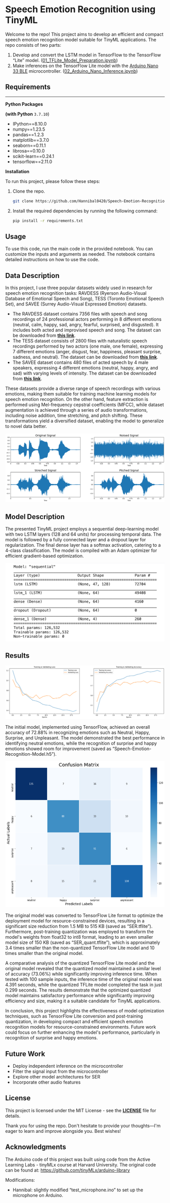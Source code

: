 # Speech Emotion Recognition using TinyML

Welcome to the repo! This project aims to develop an efficient and compact speech emotion recognition model suitable for TinyML applications. The repo consists of two parts:

1. Develop and convert the LSTM model in TensorFlow to the TensorFlow “Lite” model. ([01_TFLite_Model_Preparation.ipynb](https://github.com/Hannibal0420/Speech-Emotion-Recognition-TinyML/blob/main/01_TFLite_Model_Preparation.ipynb))
2. Make inferences on the TensorFlow Lite model with the [Arduino Nano 33 BLE](https://docs.arduino.cc/hardware/nano-33-ble) microcontroller. ([02_Arduino_Nano_Inference.ipynb](https://github.com/Hannibal0420/Speech-Emotion-Recognition-TinyML/blob/main/02_Arduino_Nano_Inference.ipynb))

## Requirements

---

**Python Packages** 

**(with Python** `3.7.10`)

- IPython==8.10.0
- numpy==1.23.5
- pandas==1.2.3
- matplotlib==3.7.0
- seaborn==0.11.1
- librosa==0.10.0
- scikit-learn==0.24.1
- tensorflow==2.11.0

**Installation**

To run this project, please follow these steps:

1. Clone the repo.
    
    ```bash
    git clone https://github.com/Hannibal0420/Speech-Emotion-Recognition-TinyML.git
    ```
    
2. Install the required dependencies by running the following command:
    
    ```bash
    pip install -r requirements.txt
    ```
    

## **Usage**

To use this code, run the main code in the provided notebook. You can customize the inputs and arguments as needed. The notebook contains detailed instructions on how to use the code.

## **Data Description**

In this project, I use three popular datasets widely used in research for speech emotion recognition tasks: RAVDESS (Ryerson Audio-Visual Database of Emotional Speech and Song), TESS (Toronto Emotional Speech Set), and SAVEE (Surrey Audio-Visual Expressed Emotion) datasets.

- The RAVDESS dataset contains 7356 files with speech and song recordings of 24 professional actors performing in 8 different emotions (neutral, calm, happy, sad, angry, fearful, surprised, and disgusted). It includes both acted and improvised speech and song. The dataset can be downloaded from **[this link](https://www.kaggle.com/datasets/uwrfkaggler/ravdess-emotional-speech-audio)**.
- The TESS dataset consists of 2800 files with naturalistic speech recordings performed by two actors (one male, one female), expressing 7 different emotions (anger, disgust, fear, happiness, pleasant surprise, sadness, and neutral). The dataset can be downloaded from **[this link](https://www.kaggle.com/datasets/ejlok1/toronto-emotional-speech-set-tess)**.
- The SAVEE dataset contains 480 files of acted speech by 4 male speakers, expressing 4 different emotions (neutral, happy, angry, and sad) with varying levels of intensity. The dataset can be downloaded from **[this link](https://www.kaggle.com/datasets/ejlok1/surrey-audiovisual-expressed-emotion-savee)**.

These datasets provide a diverse range of speech recordings with various emotions, making them suitable for training machine learning models for speech emotion recognition. On the other hand, feature extraction is performed using Mel-frequency cepstral coefficients (MFCC), while dataset augmentation is achieved through a series of audio transformations, including noise addition, time stretching, and pitch shifting. These transformations yield a diversified dataset, enabling the model to generalize to novel data better.

![Signal_Transform.png](images/Signal_Transform.png)

## **Model Description**

The presented TinyML project employs a sequential deep-learning model with two LSTM layers (128 and 64 units) for processing temporal data. The model is followed by a fully connected layer and a dropout layer for regularization. The final dense layer has a softmax activation, catering to a 4-class classification. The model is compiled with an Adam optimizer for efficient gradient-based optimization.

![Model_Architecture.png](images/Model_Architecture.png)

## **Results**

![Training_Acc_Loss.png](images/Training_Acc_Loss.png)

The initial model, implemented using TensorFlow, achieved an overall accuracy of 72.88% in recognizing emotions such as Neutral, Happy, Surprise, and Unpleasant. The model demonstrated the best performance in identifying neutral emotions, while the recognition of surprise and happy emotions showed room for improvement (saved as “Speech-Emotion-Recognition-Model.h5”).

![Confusion_Heat_Map.png](images/Confusion_Heat_Map.png)

The original model was converted to TensorFlow Lite format to optimize the deployment model for resource-constrained devices, resulting in a significant size reduction from 1.5 MB to 515 KB (saved as “SER.tflite”). Furthermore, post-training quantization was employed to transform the model's weights from float32 to int8 format, leading to an even smaller model size of 150 KB (saved as “SER_quant.tflite”), which is approximately 3.4 times smaller than the non-quantized TensorFlow Lite model and 10 times smaller than the original model.

A comparative analysis of the quantized TensorFlow Lite model and the original model revealed that the quantized model maintained a similar level of accuracy (73.06%) while significantly improving inference time. When tested with 100 sample inputs, the inference time of the original model was 4.391 seconds, while the quantized TFLite model completed the task in just 0.299 seconds. The results demonstrate that the optimized quantized model maintains satisfactory performance while significantly improving efficiency and size, making it a suitable candidate for TinyML applications.

In conclusion, this project highlights the effectiveness of model optimization techniques, such as TensorFlow Lite conversion and post-training quantization, in developing compact and efficient speech emotion recognition models for resource-constrained environments. Future work could focus on further enhancing the model's performance, particularly in recognition of surprise and happy emotions.

## **Future Work**

- Deploy independent inference on the microcontroller
- Filter the signal input from the microcontroller
- Explore other model architectures for SER
- Incorporate other audio features

## **License**

This project is licensed under the MIT License - see the **[LICENSE](https://github.com/Hannibal0420/Speech-Emotion-Recognition-TinyML/blob/main/LICENSE)** file for details.

Thank you for using the repo. Don't hesitate to provide your thoughts—I'm eager to learn and improve alongside you. Best wishes!

## Acknowledgments

The Arduino code of this project was built using code from the Active Learning Labs - tinyMLx course at Harvard University. The original code can be found at: https://github.com/tinyMLx/arduino-library

Modifications:

- Hannibal: slightly modified “test_microphone.ino” to set up the microphone on Arduino.
